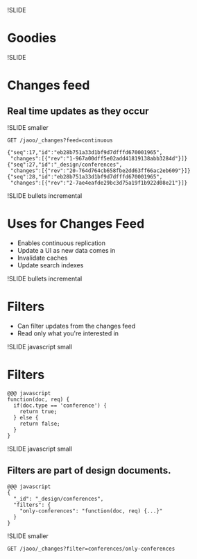 !SLIDE

# Goodies #

!SLIDE

# Changes feed #

## Real time updates as they occur ##

!SLIDE smaller

    GET /jaoo/_changes?feed=continuous

    {"seq":17,"id":"eb28b751a33d1bf9d7dfffd670001965",
     "changes":[{"rev":"1-967a00dff5e02add41819138abb3284d"}]}
    {"seq":27,"id":"_design/conferences",
     "changes":[{"rev":"20-764d764cb658fbe2dd63ff66ac2eb609"}]}
    {"seq":28,"id":"eb28b751a33d1bf9d7dfffd670001965",
     "changes":[{"rev":"2-7ae4eafde29bc3d75a19f1b922d08e21"}]}

!SLIDE bullets incremental

# Uses for Changes Feed #

* Enables continuous replication
* Update a UI as new data comes in
* Invalidate caches
* Update search indexes

!SLIDE bullets incremental

# Filters #

* Can filter updates from the changes feed
* Read only what you're interested in

!SLIDE javascript small

# Filters #

    @@@ javascript
    function(doc, req) {
      if(doc.type == 'conference') {
        return true;
      } else {
        return false;
      }
    }

!SLIDE javascript small

## Filters are part of design documents. ##

    @@@ javascript
    {
      "_id": "_design/conferences",
      "filters": {
        "only-conferences": "function(doc, req) {...}"
      }
    }

!SLIDE smaller

    GET /jaoo/_changes?filter=conferences/only-conferences

